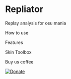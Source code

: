 # Repliator

Replay analysis for osu mania



How to use

Features

Skin Toolbox

Buy us coffee

[![Donate](https://img.shields.io/badge/Donate-PayPal-green.svg)](https://paypal.me/osumaniatools?country.x=KR&locale.x=ko_KR)
